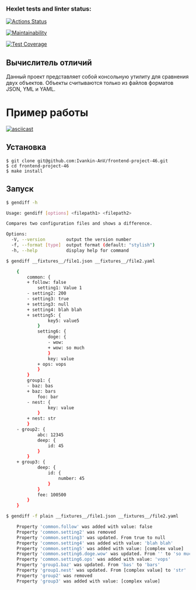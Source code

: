 ### Hexlet tests and linter status:
[![Actions Status](https://github.com/Ivankin-AnV/frontend-project-46/actions/workflows/hexlet-check.yml/badge.svg)](https://github.com/Ivankin-AnV/frontend-project-46/actions)

[![Maintainability](https://api.codeclimate.com/v1/badges/d2839414444114ad3432/maintainability)](https://codeclimate.com/github/Ivankin-AnV/frontend-project-46/maintainability)

[![Test Coverage](https://api.codeclimate.com/v1/badges/d2839414444114ad3432/test_coverage)](https://codeclimate.com/github/Ivankin-AnV/frontend-project-46/test_coverage)

## Вычислитель отличий
Данный проект представляет собой консольную утилиту для сравнения двух объектов. Объекты считываются только из файлов форматов JSON, YML и YAML.

# Пример работы

[![asciicast](https://asciinema.org/a/xuX8nGI8Z6If1bRalGrFzaZCU.svg)](https://asciinema.org/a/xuX8nGI8Z6If1bRalGrFzaZCU)


## Установка

```
$ git clone git@github.com:Ivankin-AnV/frontend-project-46.git
$ cd frontend-project-46
$ make install
```
## Запуск

```bash
$ gendiff -h

Usage: gendiff [options] <filepath1> <filepath2>

Compares two configuration files and shows a difference.

Options:
  -V, --version        output the version number
  -f, --format [type]  output format (default: "stylish")
  -h, --help           display help for command
```

```bash
$ gendiff __fixtures__/file1.json __fixtures__/file2.yaml

    {
        common: {
        + follow: false
            setting1: Value 1
        - setting2: 200
        - setting3: true
        + setting3: null
        + setting4: blah blah
        + setting5: {
                key5: value5
            }
            setting6: {
                doge: {
                - wow: 
                + wow: so much
                }
                key: value
            + ops: vops
            }
        }
        group1: {
        - baz: bas
        + baz: bars
            foo: bar
        - nest: {
                key: value
            }
        + nest: str
        }
    - group2: {
            abc: 12345
            deep: {
                id: 45
            }
        }
    + group3: {
            deep: {
                id: {
                    number: 45
                }
            }
            fee: 100500
        }
    }
```

```bash
$ gendiff -f plain __fixtures__/file1.json __fixtures__/file2.yaml

    Property 'common.follow' was added with value: false
    Property 'common.setting2' was removed
    Property 'common.setting3' was updated. From true to null
    Property 'common.setting4' was added with value: 'blah blah'
    Property 'common.setting5' was added with value: [complex value]
    Property 'common.setting6.doge.wow' was updated. From '' to 'so much'
    Property 'common.setting6.ops' was added with value: 'vops'
    Property 'group1.baz' was updated. From 'bas' to 'bars'
    Property 'group1.nest' was updated. From [complex value] to 'str'
    Property 'group2' was removed
    Property 'group3' was added with value: [complex value]
```
